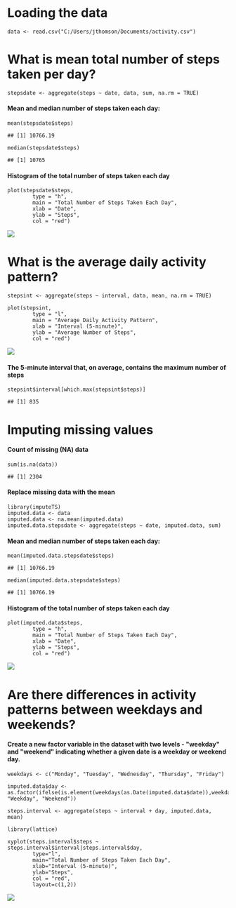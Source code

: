 Loading the data
================

    data <- read.csv("C:/Users/jthomson/Documents/activity.csv")

What is mean total number of steps taken per day?
=================================================

    stepsdate <- aggregate(steps ~ date, data, sum, na.rm = TRUE)

#### Mean and median number of steps taken each day:

    mean(stepsdate$steps)

    ## [1] 10766.19

    median(stepsdate$steps)

    ## [1] 10765

#### Histogram of the total number of steps taken each day

    plot(stepsdate$steps,
            type = "h",
            main = "Total Number of Steps Taken Each Day",
            xlab = "Date", 
            ylab = "Steps",
            col = "red")

![](PA1_template_files/figure-markdown_strict/unnamed-chunk-4-1.png)

What is the average daily activity pattern?
===========================================

    stepsint <- aggregate(steps ~ interval, data, mean, na.rm = TRUE)

    plot(stepsint,
            type = "l",
            main = "Average Daily Activity Pattern",
            xlab = "Interval (5-minute)",
            ylab = "Average Number of Steps",
            col = "red")

![](PA1_template_files/figure-markdown_strict/unnamed-chunk-5-1.png)

#### The 5-minute interval that, on average, contains the maximum number of steps

    stepsint$interval[which.max(stepsint$steps)]

    ## [1] 835

Imputing missing values
=======================

#### Count of missing (NA) data

    sum(is.na(data))

    ## [1] 2304

#### Replace missing data with the mean

    library(imputeTS)
    imputed.data <- data
    imputed.data <- na.mean(imputed.data)
    imputed.data.stepsdate <- aggregate(steps ~ date, imputed.data, sum)

#### Mean and median number of steps taken each day:

    mean(imputed.data.stepsdate$steps)

    ## [1] 10766.19

    median(imputed.data.stepsdate$steps)

    ## [1] 10766.19

#### Histogram of the total number of steps taken each day

    plot(imputed.data$steps, 
            type = "h",
            main = "Total Number of Steps Taken Each Day",
            xlab = "Date", 
            ylab = "Steps",
            col = "red") 

![](PA1_template_files/figure-markdown_strict/unnamed-chunk-10-1.png)

Are there differences in activity patterns between weekdays and weekends?
=========================================================================

#### Create a new factor variable in the dataset with two levels - "weekday" and "weekend" indicating whether a given date is a weekday or weekend day.

    weekdays <- c("Monday", "Tuesday", "Wednesday", "Thursday", "Friday")

    imputed.data$day <- as.factor(ifelse(is.element(weekdays(as.Date(imputed.data$date)),weekdays), "Weekday", "Weekend"))

    steps.interval <- aggregate(steps ~ interval + day, imputed.data, mean)

    library(lattice)

    xyplot(steps.interval$steps ~ steps.interval$interval|steps.interval$day,
            type="l",
            main="Total Number of Steps Taken Each Day",
            xlab="Interval (5-minute)", 
            ylab="Steps",
            col = "red",
            layout=c(1,2))

![](PA1_template_files/figure-markdown_strict/unnamed-chunk-11-1.png)
